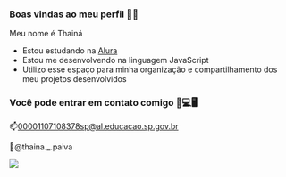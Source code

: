 ### Boas vindas ao meu perfil 🏴‍☠️

Meu nome é Thainá

- Estou estudando na [Alura](https://www.alura.com.br)
- Estou me desenvolvendo na linguagem JavaScript
- Utilizo esse espaço para minha organização e compartilhamento dos meu projetos desenvolvidos

### Você pode entrar em contato comigo 📱💻🖥️

📫00001107108378sp@al.educacao.sp.gov.br

📱@thaina._.paiva

![](https://static.wikia.nocookie.net/7b488a78-ac3d-413b-b36a-abf7f1740258/scale-to-width/755)
